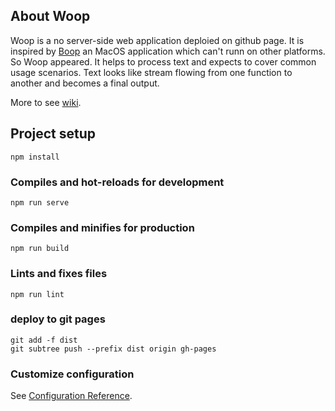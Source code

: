 ## About Woop

Woop is a no server-side web application deploied on github page.
It is inspired by [Boop](https://boop.okat.best/) an MacOS application which can't runn
on other platforms. 
So Woop appeared. It helps to process text and expects to cover common usage scenarios.
Text looks like stream flowing from one function to another and becomes a final output. 

More to see [wiki](https://github.com/drinking/boop-web/wiki).


## Project setup
```
npm install
```

### Compiles and hot-reloads for development
```
npm run serve
```

### Compiles and minifies for production
```
npm run build
```

### Lints and fixes files
```
npm run lint
```

### deploy to git pages
```
git add -f dist
git subtree push --prefix dist origin gh-pages
```

### Customize configuration
See [Configuration Reference](https://cli.vuejs.org/config/).
